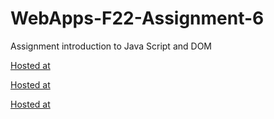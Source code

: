 # WebApps-F22-Assignment-6
Assignment introduction to Java Script and DOM

[Hosted at]( https://44-563-web-apps-f22.github.io/44563-webapps-assignment-6-Prathyusha-Maram/musician.html)

[Hosted at]( https://44-563-web-apps-f22.github.io/44563-webapps-assignment-6-Prathyusha-Maram/discount.html)

[Hosted at]( https://44-563-web-apps-f22.github.io/44563-webapps-assignment-6-Prathyusha-Maram/vacation.html)
